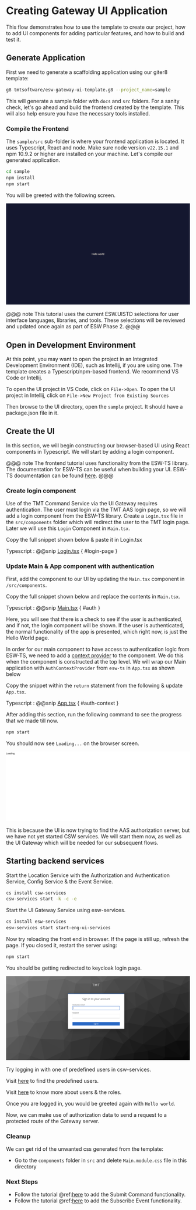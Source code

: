 # Creating Gateway UI Application

This flow demonstrates how to use the template to create our project, how to add UI components for adding particular features,
and how to build and test it.

## Generate Application

First we need to generate a scaffolding application using our giter8 template:

```bash
g8 tmtsoftware/esw-gateway-ui-template.g8 --project_name=sample
```

This will generate a sample folder with `docs` and `src` folders.  For a sanity check, let's go ahead and
build the frontend created by the template.  This will also help ensure you have the necessary tools installed.

### Compile the Frontend

The `sample/src` sub-folder is where your frontend application is located.  It uses Typescript, React and node.
Make sure node version `v22.15.1` and npm 10.9.2 or higher are installed on your machine. Let's compile our generated application.

```bash
cd sample
npm install
npm start
```

You will be greeted with the following screen.

![hello-world](../images/hello-world.png)

@@@ note
This tutorial uses the current ESW.UISTD selections for user interface languages, libraries, and tools. These selections
will be reviewed and updated once again as part of ESW Phase 2.
@@@

## Open in Development Environment

At this point, you may want to open the project in an Integrated Development Environment (IDE), such as Intellij,
if you are using one.  The template creates a Typescript/npm-based frontend. We recommend VS Code or Intellij.

To open the UI project in VS Code, click on `File->Open`. To open the UI project in Intellij, click on `File->New Project from Existing Sources`

Then browse to the UI directory, open the `sample` project.  It should have a package.json file in it.

## Create the UI

In this section, we will begin constructing our browser-based UI using React components in Typescript. We will start by
adding a login component.

@@@ note
The frontend tutorial uses functionality from the ESW-TS library.  The documentation for ESW-TS can be useful when
building your UI.  ESW-TS documentation can be found [here](http://tmtsoftware.github.io/esw-ts).
@@@

### Create login component

Use of the TMT Command Service via the UI Gateway requires authentication.  The user must login via the TMT AAS login
page, so we will add a login component from the ESW-TS library.  Create a `Login.tsx` file in the `src/components` folder
which will redirect the user to the TMT login page. Later we will use this `Login` Component in `Main.tsx`.

Copy the full snippet shown below & paste it in Login.tsx

Typescript
: @@snip [Login.tsx](../../../../src/components/Login.tsx) { #login-page }

### Update Main & App component with authentication

First, add the component to our UI by updating the `Main.tsx` component in `/src/components`.

Copy the full snippet shown below and replace the contents in `Main.tsx`.

Typescript
: @@snip [Main.tsx](../../../../src/components/Main.tsx) { #auth }

Here, you will see that there is a check to see if the user is authenticated, and if not, the login component will be
shown.  If the user is authenticated, the normal functionality of the app is presented, which right now, is just the
Hello World page.

In order for our main component to have access to authentication logic from ESW-TS, we need to add a
[context provider](https://reactjs.org/docs/context.html) to the component.  We do this when the component is constructed
at the top level.  We will wrap our Main application with `AuthContextProvider` from `esw-ts` in `App.tsx`
as shown below

Copy the snippet within the `return` statement from the following & update `App.tsx`.

Typescript
: @@snip [App.tsx](../../../../src/App.tsx) { #auth-context }

After adding this section, run the following command to see the progress that we made till now.

```bash
npm start
```

You should now see `Loading...` on the browser screen.

![login](../images/login.png)

This is because the UI is now trying to find the AAS authorization server, but we have not yet started CSW services.
We will start them now, as well as the UI Gateway which will be needed for our subsequent flows.

## Starting backend services

Start the Location Service with the Authorization and Authentication Service, Config Service & the Event Service.

```bash
cs install csw-services
csw-services start -k -c -e
```

Start the UI Gateway Service using esw-services.

```bash
cs install esw-services
esw-services start start-eng-ui-services

```

Now try reloading the front end in browser.  If the page is still up, refresh the page.  If you closed it, restart the
server using:

```bash
npm start
```

You should be getting redirected to keycloak login page.

![user-login](../images/user-login.png)

Try logging in with one of predefined users in csw-services.

Visit [here](https://tmtsoftware.github.io/csw/$csw-version$/apps/cswservices.html#predefined-users-) to find the predefined users.

Visit [here](https://tmtsoftware.github.io/esw/$esw-version$/uisupport/gateway.html) to know more about users & the roles.

Once you are logged in, you would be greeted again with `Hello world`.

Now, we can make use of authorization data to send a request to a protected route of the Gateway server.

### Cleanup

We can get rid of the unwanted css generated from the template:

* Go to the `components` folder in `src` and delete `Main.module.css` file in this directory

### Next Steps

* Follow the tutorial @ref:[here](./submit-commands.md) to add the Submit Command functionality.
* Follow the tutorial @ref:[here](./subscribe-event.md) to add the Subscribe Event functionality.

